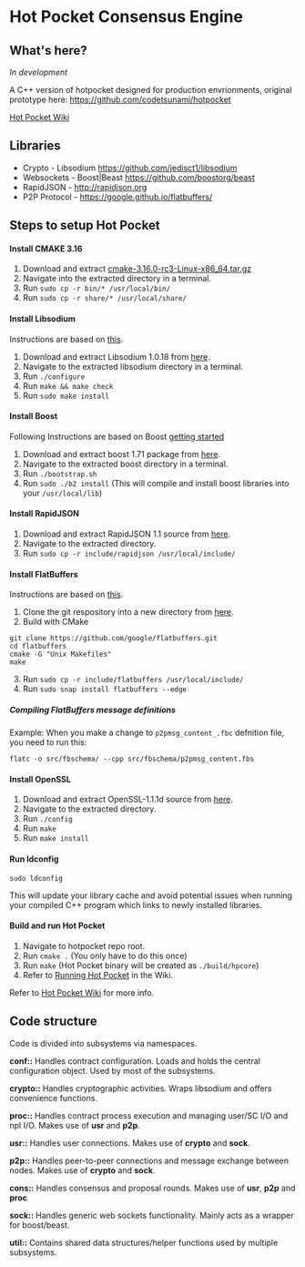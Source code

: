 # Hot Pocket Consensus Engine

## What's here?
*In development*

A C++ version of hotpocket designed for production envrionments, original prototype here: https://github.com/codetsunami/hotpocket

[Hot Pocket Wiki](https://github.com/HotPocketDev/core/wiki/Hot-Pocket-Wiki)

## Libraries
* Crypto - Libsodium https://github.com/jedisct1/libsodium
* Websockets - Boost|Beast https://github.com/boostorg/beast
* RapidJSON - http://rapidjson.org
* P2P Protocol - https://google.github.io/flatbuffers/

## Steps to setup Hot Pocket

#### Install CMAKE 3.16
1. Download and extract [cmake-3.16.0-rc3-Linux-x86_64.tar.gz](https://github.com/Kitware/CMake/releases/download/v3.16.0-rc3/cmake-3.16.0-rc3-Linux-x86_64.tar.gz)
2. Navigate into the extracted directory in a terminal.
3. Run `sudo cp -r bin/* /usr/local/bin/`
4. Run `sudo cp -r share/* /usr/local/share/`

#### Install Libsodium
Instructions are based on [this](https://libsodium.gitbook.io/doc/installation).

1. Download and extract Libsodium 1.0.18 from [here](https://download.libsodium.org/libsodium/releases/libsodium-1.0.18-stable.tar.gz).
2. Navigate to the extracted libsodium directory in a terminal.
3. Run `./configure`
4. Run `make && make check`
5. Run `sudo make install`

#### Install Boost
Following Instructions are based on Boost [getting started](https://www.boost.org/doc/libs/1_71_0/more/getting_started/unix-variants.html#prepare-to-use-a-boost-library-binary)

1. Download and extract boost 1.71 package from [here](https://www.boost.org/users/history/version_1_71_0.html).
2. Navigate to the extracted boost directory in a terminal.
3. Run `./bootstrap.sh`
4. Run `sudo ./b2 install` (This will compile and install boost libraries into your `/usr/local/lib`)

#### Install RapidJSON
1. Download and extract RapidJSON 1.1 source from [here](https://github.com/Tencent/rapidjson/archive/v1.1.0.tar.gz).
2. Navigate to the extracted directory.
3. Run `sudo cp -r include/rapidjson /usr/local/include/`

#### Install FlatBuffers
Instructions are based on [this](https://google.github.io/flatbuffers/).

1. Clone the git respository into a new directory from [here](https://github.com/google/flatbuffers).
2. Build with CMake
```
git clone https://github.com/google/flatbuffers.git
cd flatbuffers
cmake -G "Unix Makefiles"
make
```
3. Run `sudo cp -r include/flatbuffers /usr/local/include/`
4. Run `sudo snap install flatbuffers --edge`

##### Compiling FlatBuffers message definitions
Example: When you make a change to `p2pmsg_content_.fbc` defnition file, you need to run this:

`flatc -o src/fbschema/ --cpp src/fbschema/p2pmsg_content.fbs`

#### Install OpenSSL
1. Download and extract OpenSSL-1.1.1d source from [here](https://www.openssl.org/source/openssl-1.1.1d.tar.gz).
2. Navigate to the extracted directory.
3. Run `./config`
4. Run `make`
5. Run `make install`

#### Run ldconfig
`sudo ldconfig`

This will update your library cache and avoid potential issues when running your compiled C++ program which links to newly installed libraries.

#### Build and run Hot Pocket
1. Navigate to hotpocket repo root.
1. Run `cmake .` (You only have to do this once)
1. Run `make` (Hot Pocket binary will be created as `./build/hpcore`)
1. Refer to [Running Hot Pocket](https://github.com/HotPocketDev/core/wiki/Running-Hot-Pocket) in the Wiki.

Refer to [Hot Pocket Wiki](https://github.com/HotPocketDev/core/wiki/Hot-Pocket-Wiki) for more info.

## Code structure
Code is divided into subsystems via namespaces.

**conf::** Handles contract configuration. Loads and holds the central configuration object. Used by most of the subsystems.

**crypto::** Handles cryptographic activities. Wraps libsodium and offers convenience functions.

**proc::** Handles contract process execution and managing user/SC I/O and npl I/O. Makes use of **usr** and **p2p**.

**usr::** Handles user connections. Makes use of **crypto** and **sock**.

**p2p::** Handles peer-to-peer connections and message exchange between nodes. Makes use of **crypto** and **sock**.

**cons::** Handles consensus and proposal rounds. Makes use of **usr**, **p2p** and **proc**

**sock::** Handles generic web sockets functionality. Mainly acts as a wrapper for boost/beast.

**util::** Contains shared data structures/helper functions used by multiple subsystems.